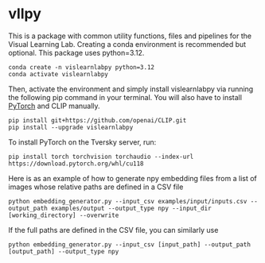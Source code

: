 # vllpy

This is a package with common utility functions, files and pipelines for the Visual Learning Lab. Creating a conda environment is recommended but optional. This package uses python=3.12.

```
conda create -n vislearnlabpy python=3.12
conda activate vislearnlabpy
```

Then, activate the environment and simply install vislearnlabpy via running the following pip command in your terminal. You will also have to install [PyTorch](https://pytorch.org/) and CLIP manually.

```
pip install git+https://github.com/openai/CLIP.git
pip install --upgrade vislearnlabpy
```

To install PyTorch on the Tversky server, run:
```
pip install torch torchvision torchaudio --index-url https://download.pytorch.org/whl/cu118
```

Here is as an example of how to generate npy embedding files from a list of images whose relative paths are defined in a CSV file
```
python embedding_generator.py --input_csv examples/input/inputs.csv --output_path examples/output --output_type npy --input_dir [working_directory] --overwrite
```

If the full paths are defined in the CSV file, you can similarly use 
```
python embedding_generator.py --input_csv [input_path] --output_path [output_path] --output_type npy
```
